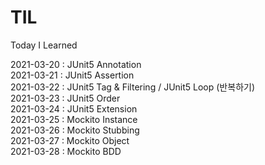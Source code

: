 # TIL
Today I Learned

2021-03-20 : JUnit5 Annotation <br>
2021-03-21 : JUnit5 Assertion <br>
2021-03-22 : JUnit5 Tag & Filtering / JUnit5 Loop (반복하기) <br>
2021-03-23 : JUnit5 Order <br>
2021-03-24 : JUnit5 Extension <br>
2021-03-25 : Mockito Instance <br>
2021-03-26 : Mockito Stubbing <br>
2021-03-27 : Mockito Object <br>
2021-03-28 : Mockito BDD <br>
